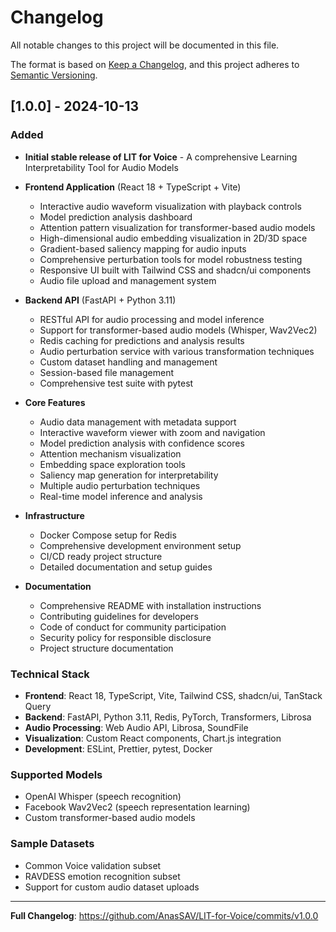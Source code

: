 # Changelog

All notable changes to this project will be documented in this file.

The format is based on [Keep a Changelog](https://keepachangelog.com/en/1.0.0/),
and this project adheres to [Semantic Versioning](https://semver.org/spec/v2.0.0.html).

## [1.0.0] - 2024-10-13

### Added
- **Initial stable release of LIT for Voice** - A comprehensive Learning Interpretability Tool for Audio Models
- **Frontend Application** (React 18 + TypeScript + Vite)
  - Interactive audio waveform visualization with playback controls
  - Model prediction analysis dashboard
  - Attention pattern visualization for transformer-based audio models
  - High-dimensional audio embedding visualization in 2D/3D space
  - Gradient-based saliency mapping for audio inputs
  - Comprehensive perturbation tools for model robustness testing
  - Responsive UI built with Tailwind CSS and shadcn/ui components
  - Audio file upload and management system
  
- **Backend API** (FastAPI + Python 3.11)
  - RESTful API for audio processing and model inference
  - Support for transformer-based audio models (Whisper, Wav2Vec2)
  - Redis caching for predictions and analysis results
  - Audio perturbation service with various transformation techniques
  - Custom dataset handling and management
  - Session-based file management
  - Comprehensive test suite with pytest
  
- **Core Features**
  - Audio data management with metadata support
  - Interactive waveform viewer with zoom and navigation
  - Model prediction analysis with confidence scores
  - Attention mechanism visualization
  - Embedding space exploration tools
  - Saliency map generation for interpretability
  - Multiple audio perturbation techniques
  - Real-time model inference and analysis
  
- **Infrastructure**
  - Docker Compose setup for Redis
  - Comprehensive development environment setup
  - CI/CD ready project structure
  - Detailed documentation and setup guides
  
- **Documentation**
  - Comprehensive README with installation instructions
  - Contributing guidelines for developers
  - Code of conduct for community participation
  - Security policy for responsible disclosure
  - Project structure documentation
  
### Technical Stack
- **Frontend**: React 18, TypeScript, Vite, Tailwind CSS, shadcn/ui, TanStack Query
- **Backend**: FastAPI, Python 3.11, Redis, PyTorch, Transformers, Librosa
- **Audio Processing**: Web Audio API, Librosa, SoundFile
- **Visualization**: Custom React components, Chart.js integration
- **Development**: ESLint, Prettier, pytest, Docker

### Supported Models
- OpenAI Whisper (speech recognition)
- Facebook Wav2Vec2 (speech representation learning)
- Custom transformer-based audio models

### Sample Datasets
- Common Voice validation subset
- RAVDESS emotion recognition subset
- Support for custom audio dataset uploads

---

**Full Changelog**: https://github.com/AnasSAV/LIT-for-Voice/commits/v1.0.0